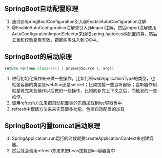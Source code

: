## SpringBoot自动配置原理

1. 通过@SpringBootConfiguration引入@EnableAutoConfiguration注解
2. @EnableAutoConfiguration注解来引入@Import注解，然后import注解使用AutoConfigurationImportSelector来读取spring.factories种配置的类，然后去重和校验是否有效，把那些类注入到IOC中。

## SpringBoot的启动原理

```java
return run(new Class<?>[] { primarySource }, args);
```

1. 进行初始化操作来来做一些操作，比如判断webApplicationType的类型，也就是容器的类型是webflux还是servlet；比如加载一些监听器等；监听器作用就是做完某些操作以后做的一些操作，比如刷新完上下文之后，而触发的一些动作。
2. 调用refresh方法来把自动配置类的东西加载到ioc容器当中
3. refresh中模版方法来来实现很多功能，包括自动配置的加载

## SpringBoot内置tomcat启动原理

1. SpringApplication.run运行的时候就要createApplicationContext来创建容器。
2. 然后就会调用refresh方法来把bean加载到ioc容器当中


